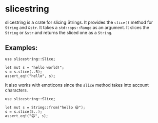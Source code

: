 # slicestring

slicestring is a crate for slicing Strings.
It provides the `slice()` method for `String` and `&str`.
It takes a `std::ops::Range` as an argument.
It slices the `String` or `&str` and returns the sliced one as a `String`.

## Examples:

```
use slicestring::Slice;

let mut s = "hello world!";
s = s.slice(..5);
assert_eq!("hello", s);
```

It also works with emoticons since the `slice` method takes into account characters.

```
use slicestring::Slice;

let mut s = String::from("hello 😃");
s = s.slice(5..);
assert_eq!("😃", s);
```
